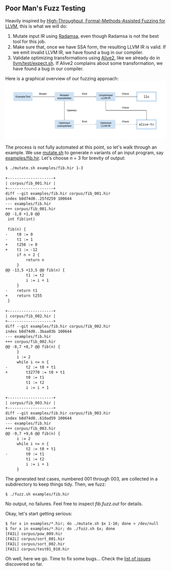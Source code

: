 ## Poor Man's Fuzz Testing

Heavily inspired by [High-Throughput, Formal-Methods-Assisted Fuzzing for LLVM][1],
this is what we will do:

1. Mutate input IR using [Radamsa][2], even though Radamsa is not the best
   tool for this job.
2. Make sure that, once we have SSA form, the resulting LLVM IR is valid. If
   we emit invalid LLVM IR, we have found a bug in our compiler.
3. Validate optimizing transformations using [Alive2][3], like we already do
   in [llvm/test/expect.sh](../llvm/test/expect.sh). If Alive2 complains about
   some transformation, we have found a bug in our compiler.

Here is a graphical overview of our fuzzing approach:
![Fuzzing](fuzzing.png)

The process is not fully automated at this point, so let's walk through an
example. We use [mutate.sh](mutate.sh) to generate *n* variants of an input
program, say [examples/fib.hir](../basic_blocks/three_address_code/examples/fib.hir).
Let's choose *n* = 3 for brevity of output:


```console
$ ./mutate.sh examples/fib.hir 1-3

+--------------------+
| corpus/fib_001.hir |
+--------------------+
diff --git examples/fib.hir corpus/fib_001.hir
index b8d74d0..25fd259 100644
--- examples/fib.hir
+++ corpus/fib_001.hir
@@ -1,8 +1,8 @@
 int fib(int)
 
 fib(n) {
-    t0 := 0
-    t1 := 1
+    t256 := 0
+    t1 := -12
     if n < 2 {
         return n
     }
@@ -13,5 +13,5 @@ fib(n) {
         t1 := t2
         i := i + 1
     }
-    return t1
+    return t255
 }

+--------------------+
| corpus/fib_002.hir |
+--------------------+
diff --git examples/fib.hir corpus/fib_002.hir
index b8d74d0..3baa03b 100644
--- examples/fib.hir
+++ corpus/fib_002.hir
@@ -8,7 +8,7 @@ fib(n) {
     }
     i := 2
     while i <= n {
-        t2 := t0 + t1
+        t32770 := t0 + t1
         t0 := t1
         t1 := t2
         i := i + 1

+--------------------+
| corpus/fib_003.hir |
+--------------------+
diff --git examples/fib.hir corpus/fib_003.hir
index b8d74d0..610ad59 100644
--- examples/fib.hir
+++ corpus/fib_003.hir
@@ -9,7 +9,6 @@ fib(n) {
     i := 2
     while i <= n {
         t2 := t0 + t1
-        t0 := t1
         t1 := t2
         i := i + 1
     }
```

The generated test cases, numbered 001 through 003, are collected in a
subdirectory to keep things tidy. Then, we fuzz:

```console
$ ./fuzz.sh examples/fib.hir
```

No output, no failures. Feel free to inspect *fib.fuzz.out* for details.

Okay, let's start getting serious:

```console
$ for x in examples/*.hir; do ./mutate.sh $x 1-10; done > /dev/null
$ for x in examples/*.hir; do ./fuzz.sh $x; done
[FAIL] corpus/pow_009.hir
[FAIL] corpus/sort_001.hir
[FAIL] corpus/sort_002.hir
[FAIL] corpus/test01_010.hir
```

Oh well, here we go. Time to fix some bugs... Check the [list of
issues](https://github.com/aprell/compiler-potpourri/issues?q=label%3Afuzzing)
discovered so far.

<!-- References -->

[1]: https://blog.regehr.org/archives/2148
[2]: https://gitlab.com/akihe/radamsa
[3]: https://github.com/AliveToolkit/alive2
